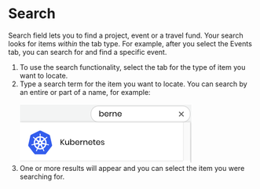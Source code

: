 # Search

Search field lets you to find a project, event or a travel fund. Your search looks for items _within_ the tab type. For example, after you select the Events tab, you can search for and find a specific event.

1. To use the search functionality, select the tab for the type of item you want to locate.
2. Type a search term for the item you want to locate. You can search by an entire or part of a name, for example:\
   \
   ![](<../../.gitbook/assets/7416595 (1) (1).png>)                                                                                                                                                                                                                                                                                                                 &#x20;
3. One or more results will appear and you can select the item you were searching for.
